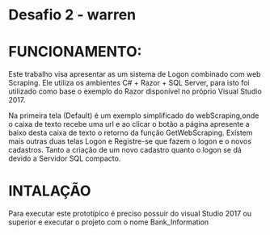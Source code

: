 
# Desafio 2 - warren

# FUNCIONAMENTO:
 Este trabalho visa apresentar as um sistema de Logon combinado com web Scraping. 
Ele utiliza os ambientes C# + Razor + SQL Server, para isto foi utilizado como base o exemplo do 
Razor disponível no próprio Visual Studio 2017.

Na primeira tela (Default) é um exemplo simplificado do webScraping,onde o caixa de texto recebe
 uma url e ao clicar o botão a página apresente a baixo desta caixa de texto o retorno da função 
GetWebScraping.
Existem mais outras duas telas Logon e Registre-se que fazem o logon e o novos cadastros. Tanto a 
criação de um novo cadastro quanto o logon se dá devido a Servidor SQL compacto.


# INTALAÇÃO
Para executar este prototípico é preciso possuir do visual Studio 2017 ou superior e executar o 
projeto com o nome Bank_Information

